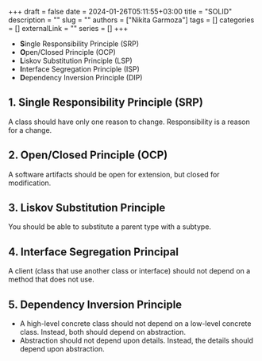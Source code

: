 +++ 
draft = false
date = 2024-01-26T05:11:55+03:00
title = "SOLID"
description = ""
slug = ""
authors = ["Nikita Garmoza"]
tags = []
categories = []
externalLink = ""
series = []
+++

- **S**ingle Responsibility Principle (SRP)
- **O**pen/Closed Principle (OCP)
- **L**iskov Substitution Principle (LSP)
- **I**nterface Segregation Principle (ISP)
- **D**ependency Inversion Principle (DIP)

## 1. Single Responsibility Principle (SRP)

A class should have only one reason to change. Responsibility is a reason for a change.

## 2. Open/Closed Principle (OCP)

A software artifacts should be open for extension, but closed for modification.

## 3. Liskov Substitution Principle

You should be able to substitute a parent type with a subtype.

## 4. Interface Segregation Principal

A client (class that use another class or interface) should not depend on a method that does not use.

## 5. Dependency Inversion Principle

- A high-level concrete class should not depend on a low-level
  concrete class. Instead, both should depend on abstraction.
- Abstraction should not depend upon details. Instead, the details
  should depend upon abstraction.

